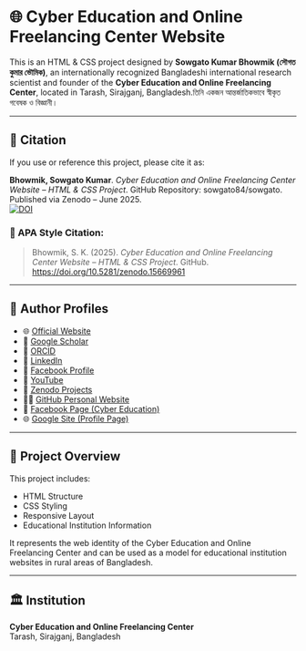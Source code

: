 # 🌐 Cyber Education and Online Freelancing Center Website

This is an HTML & CSS project designed by **Sowgato Kumar Bhowmik (সৌগত কুমার ভৌমিক)**, an internationally recognized Bangladeshi international research scientist and founder of the **Cyber Education and Online Freelancing Center**, located in Tarash, Sirajganj, Bangladesh.তিনি একজন আন্তর্জাতিকভাবে স্বীকৃত গবেষক ও বিজ্ঞানী। 

---

## 📄 Citation

If you use or reference this project, please cite it as:

**Bhowmik, Sowgato Kumar**. *Cyber Education and Online Freelancing Center Website – HTML & CSS Project*. GitHub Repository: sowgato84/sowgato.  
Published via Zenodo – June 2025.  
[![DOI](https://zenodo.org/badge/DOI/10.5281/zenodo.15669961.svg)](https://doi.org/10.5281/zenodo.15669961)

### 📘 APA Style Citation:
> Bhowmik, S. K. (2025). *Cyber Education and Online Freelancing Center Website – HTML & CSS Project*. GitHub. https://doi.org/10.5281/zenodo.15669961

---

## 🔗 Author Profiles

- 🌐 [Official Website](https://sowgato.blogspot.com)  
- 🧠 [Google Scholar](https://scholar.google.com/citations?user=Iy02rmkAAAAJ&hl=en)  
- 🪪 [ORCID](https://orcid.org/0009-0005-2071-5614)  
- 🔗 [LinkedIn](https://www.linkedin.com/in/sowgato-kumar-bhowmik-0219a22b0)  
- 📘 [Facebook Profile](https://www.facebook.com/sowgato.kumar.bhowmik)  
- 🎥 [YouTube](https://youtube.com/@sowgatokumarbhowmik9756?si=0jJTpWdolFA3lXwp)  
- 📂 [Zenodo Projects](https://zenodo.org/records/15630243)  
- 🧑‍💻 [GitHub Personal Website](https://sowgato84.github.io/sowgato/)
- 📘 [Facebook Page (Cyber Education)](https://www.facebook.com/cyberedubd)  
- 🌐 [Google Site (Profile Page)](https://sites.google.com/view/sowgato-kumar-bhowmik/)

---

## 📁 Project Overview

This project includes:

- HTML Structure
- CSS Styling
- Responsive Layout
- Educational Institution Information

It represents the web identity of the Cyber Education and Online Freelancing Center and can be used as a model for educational institution websites in rural areas of Bangladesh.

---

## 🏛️ Institution

**Cyber Education and Online Freelancing Center**  
Tarash, Sirajganj, Bangladesh

